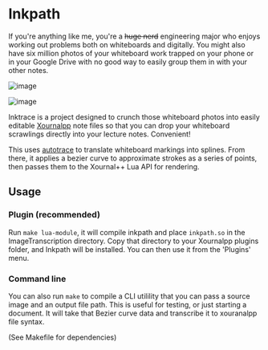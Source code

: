 # Inkpath

If you're anything like me, you're a ~~huge nerd~~ engineering major who enjoys
working out problems both on whiteboards and digitally. You might also
have six million photos of your whiteboard work trapped on your phone
or in your Google Drive with no good way to easily group them in with
your other notes.

![image](https://user-images.githubusercontent.com/42927786/109400114-cff24500-7914-11eb-8af2-292bfe65543e.png)

![image](https://user-images.githubusercontent.com/42927786/120553464-85c2a900-c3c6-11eb-84b9-33e9931e8190.png)

Inktrace is a project designed to crunch those whiteboard photos into easily
editable [Xournalpp](https://github.com/xournalpp) note files so that you can
drop your whiteboard scrawlings directly into your lecture notes. Convenient!

This uses [autotrace](https://github.com/autotrace/autotrace) to translate whiteboard
markings into splines. From there, it applies a bezier curve to approximate strokes as a series of points, then passes them to the Xournal++ Lua API for rendering.

## Usage

### Plugin (recommended)

Run `make lua-module`, it will compile inkpath and place `inkpath.so` in the ImageTranscription directory. Copy that directory to your Xournalpp plugins folder, and Inkpath will be installed. You can then use it from the 'Plugins' menu.

### Command line

You can also run `make` to compile a CLI utilility that you can pass a source image and an output file path. This is useful for testing, or just starting a document. It will take that Bezier curve data and transcribe it to xouranalpp file syntax.

(See Makefile for dependencies)
